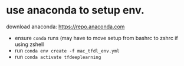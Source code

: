 # use anaconda to setup env.

download anaconda: https://repo.anaconda.com

- ensure `conda` runs (may have to move setup from bashrc to zshrc if using zshell
- run `conda env create -f mac_tfdl_env.yml`
- run `conda activate tfdeeplearning`
